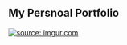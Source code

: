 ## My Persnoal Portfolio ##

<a href="https://imgur.com/FX1ANUm"><img src="https://i.imgur.com/FX1ANUm.gif" title="source: imgur.com" /></a>

